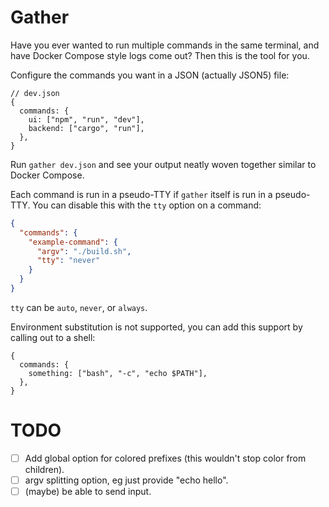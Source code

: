 # Gather

Have you ever wanted to run multiple commands in the same terminal, and have
Docker Compose style logs come out? Then this is the tool for you.

Configure the commands you want in a JSON (actually JSON5) file:

```json5
// dev.json
{
  commands: {
    ui: ["npm", "run", "dev"],
    backend: ["cargo", "run"],
  },
}
```

Run `gather dev.json` and see your output neatly woven together similar to
Docker Compose.

Each command is run in a pseudo-TTY if `gather` itself is run in a pseudo-TTY.
You can disable this with the `tty` option on a command:

```json
{
  "commands": {
    "example-command": {
      "argv": "./build.sh",
      "tty": "never"
    }
  }
}
```

`tty` can be `auto`, `never`, or `always`.

Environment substitution is not supported, you can add this support by calling
out to a shell:

```json5
{
  commands: {
    something: ["bash", "-c", "echo $PATH"],
  },
}
```

# TODO

- [ ] Add global option for colored prefixes (this wouldn't stop color from
      children).
- [ ] argv splitting option, eg just provide "echo hello".
- [ ] (maybe) be able to send input.
